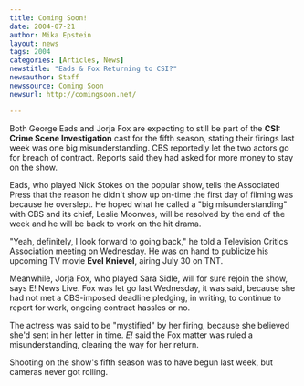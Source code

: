 ```yaml
---
title: Coming Soon!
date: 2004-07-21
author: Mika Epstein
layout: news
tags: 2004
categories: [Articles, News]
newstitle: "Eads & Fox Returning to CSI?"
newsauthor: Staff  
newssource: Coming Soon  
newsurl: http://comingsoon.net/  

---
```


Both George Eads and Jorja Fox are expecting to still be part of the **CSI: Crime Scene Investigation** cast for the fifth season, stating their firings last week was one big misunderstanding. CBS reportedly let the two actors go for breach of contract. Reports said they had asked for more money to stay on the show.

Eads, who played Nick Stokes on the popular show, tells the Associated Press that the reason he didn't show up on-time the first day of filming was because he overslept. He hoped what he called a "big misunderstanding" with CBS and its chief, Leslie Moonves, will be resolved by the end of the week and he will be back to work on the hit drama.

"Yeah, definitely, I look forward to going back," he told a Television Critics Association meeting on Wednesday. He was on hand to publicize his upcoming TV movie **Evel Knievel**, airing July 30 on TNT.

Meanwhile, Jorja Fox, who played Sara Sidle, will for sure rejoin the show, says E! News Live. Fox was let go last Wednesday, it was said, because she had not met a CBS-imposed deadline pledging, in writing, to continue to report for work, ongoing contract hassles or no.

The actress was said to be "mystified" by her firing, because she believed she'd sent in her letter in time. *E!* said the Fox matter was ruled a misunderstanding, clearing the way for her return. 

Shooting on the show's fifth season was to have begun last week, but cameras never got rolling.

